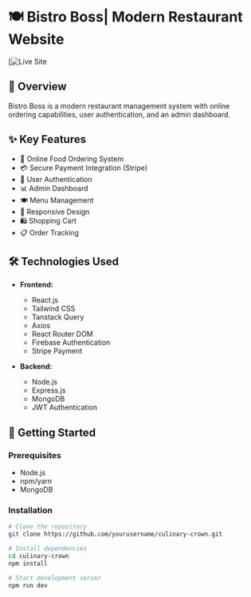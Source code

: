# 🍽️ Bistro Boss| Modern Restaurant Website

[![Live Site](https://bistro-boss-22521.web.app)


## 🌟 Overview
Bistro Boss is a modern restaurant management system with online ordering capabilities, user authentication, and an admin dashboard.

## ✨ Key Features
- 🛒 Online Food Ordering System
- 💳 Secure Payment Integration (Stripe)
- 👤 User Authentication
- 📊 Admin Dashboard
- 🍽️ Menu Management
- 📱 Responsive Design
- 🛍️ Shopping Cart
- 📋 Order Tracking

## 🛠️ Technologies Used
- **Frontend:**
  - React.js
  - Tailwind CSS
  - Tanstack Query
  - Axios
  - React Router DOM
  - Firebase Authentication
  - Stripe Payment
  
- **Backend:**
  - Node.js
  - Express.js
  - MongoDB
  - JWT Authentication

## 🚀 Getting Started

### Prerequisites
- Node.js
- npm/yarn
- MongoDB

### Installation
```bash
# Clone the repository
git clone https://github.com/yourusername/culinary-crown.git

# Install dependencies
cd culinary-crown
npm install

# Start development server
npm run dev